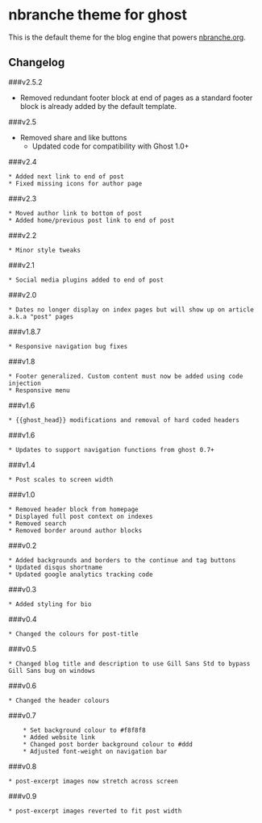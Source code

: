 # nbranche theme for ghost

This is the default theme for the blog engine that powers [nbranche.org](http://nbranche.org).

## Changelog

###v2.5.2
  * Removed redundant footer block at end of pages as a standard footer block is already added by the default template.

###v2.5

  * Removed share and like buttons
	* Updated code for compatibility with Ghost 1.0+

###v2.4

	* Added next link to end of post
	* Fixed missing icons for author page

###v2.3

	* Moved author link to bottom of post
	* Added home/previous post link to end of post

###v2.2

	* Minor style tweaks

###v2.1

	* Social media plugins added to end of post

###v2.0

	* Dates no longer display on index pages but will show up on article a.k.a "post" pages

###v1.8.7

	* Responsive navigation bug fixes

###v1.8

	* Footer generalized. Custom content must now be added using code injection
	* Responsive menu

###v1.6

	* {{ghost_head}} modifications and removal of hard coded headers

###v1.6

	* Updates to support navigation functions from ghost 0.7+

###v1.4

	* Post scales to screen width

###v1.0

	* Removed header block from homepage
	* Displayed full post context on indexes
	* Removed search
	* Removed border around author blocks

###v0.2

	* Added backgrounds and borders to the continue and tag buttons
	* Updated disqus shortname
	* Updated google analytics tracking code

###v0.3

	* Added styling for bio

###v0.4

	* Changed the colours for post-title

###v0.5

	* Changed blog title and description to use Gill Sans Std to bypass Gill Sans bug on windows

###v0.6

	* Changed the header colours

###v0.7

        * Set background colour to #f8f8f8
        * Added website link
        * Changed post border background colour to #ddd
        * Adjusted font-weight on navigation bar

###v0.8

    * post-excerpt images now stretch across screen

###v0.9

    * post-excerpt images reverted to fit post width
